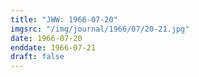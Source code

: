 ```yaml
---
title: "JWW: 1966-07-20"
imgsrc: "/img/journal/1966/07/20-21.jpg"
date: 1966-07-20
enddate: 1966-07-21
draft: false
---
```


<!-- fix pre-formatted input -->
